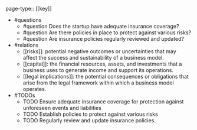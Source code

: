 page-type:: [[key]]
- #questions
	- #question Does the startup have adequate insurance coverage?
	- #question Are there policies in place to protect against various risks?
	- #question Are insurance policies regularly reviewed and updated?
- #relations
	- [[risks]]: potential negative outcomes or uncertainties that may affect the success and sustainability of a business model.
	- [[capital]]: the financial resources, assets, and investments that a business uses to generate income and support its operations.
	- [[legal implications]]: the potential consequences or obligations that arise from the legal framework within which a business model operates.
- #TODOs
	- TODO Ensure adequate insurance coverage for protection against unforeseen events and liabilities
	- TODO  Establish policies to protect against various risks
	- TODO  Regularly review and update insurance policies.

